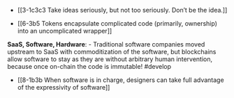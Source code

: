 - [[3-1c3c3 Take ideas seriously, but not too seriously. Don’t be the idea.]]

- [[6-3b5 Tokens encapsulate complicated code (primarily, ownership) into an uncomplicated wrapper]]

**SaaS, Software, Hardware**:
	- Traditional software companies moved upstream to SaaS with commoditization of the software, but blockchains allow software to stay as they are without arbitrary human intervention, because once on-chain the code is immutable! #develop

- [[8-1b3b When software is in charge, designers can take full advantage of the expressivity of software]]
